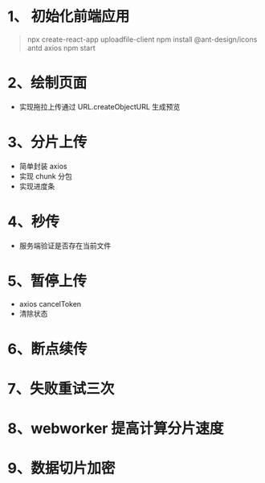 # 1、 初始化前端应用

> npx create-react-app uploadfile-client
> npm install @ant-design/icons antd axios
> npm start

# 2、绘制页面

- 实现拖拉上传通过 URL.createObjectURL 生成预览

# 3、分片上传

- 简单封装 axios
- 实现 chunk 分包
- 实现进度条

# 4、秒传

- 服务端验证是否存在当前文件

# 5、暂停上传

- axios cancelToken
- 清除状态

# 6、断点续传

# 7、失败重试三次

# 8、webworker 提高计算分片速度

# 9、数据切片加密
